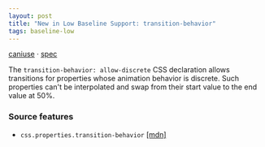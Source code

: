```yaml
---
layout: post
title: "New in Low Baseline Support: transition-behavior"
tags: baseline-low
---
```


[caniuse](https://caniuse.com/?search=transition-behavior) · [spec](https://drafts.csswg.org/css-transitions-2/#transition-behavior-property)

The `transition-behavior: allow-discrete` CSS declaration allows transitions for properties whose animation behavior is discrete. Such properties can't be interpolated and swap from their start value to the end value at 50%.

### Source features

- ``css.properties.transition-behavior`` [[mdn]](https://https://developer.mozilla.org/en-US/search?q=css.properties.transition-behavior)

